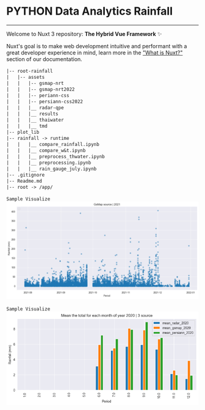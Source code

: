 # PYTHON Data Analytics Rainfall

****
Welcome to Nuxt 3 repository: **The Hybrid Vue Framework** ✨

Nuxt's goal is to make web development intuitive and performant with a great developer experience in mind, learn more in the ["What is Nuxt?"](https://v3.nuxtjs.org/guide/concepts/introduction) section of our documentation.


```shell
|-- root-rainfall
|   |-- assets
|   |   |-- gsmap-nrt
|   |   |-- gsmap-nrt2022
|   |   |-- periann-css
|   |   |-- persiann-css2022
|   |   |__ radar-qpe
|   |   |__ results
|   |   |__ thaiwater
|   |   |__ tmd
|-- plot_lib
|-- rainfall -> runtime
|   |   |__ compare_rainfall.ipynb
|   |   |__ compare_w&t.ipynb
|   |   |__ preprocess_thwater.ipynb
|   |   |__ preprocessing.ipynb
|   |   |__ rain_gauge_july.ipynb
|-- .gitignore
|-- Readme.md
|-- root -> /app/
```

`Sample Visualize`
    ![Alt text](https://github.com/watcharap0n/analytics-rainfall/blob/master/github/gsmap_source_2021.png?raw=true "Title")


`Sample Visualize`
    ![Alt text](https://github.com/watcharap0n/analytics-rainfall/blob/master/github/mean_toal_2020.png?raw=true "Title")
    
